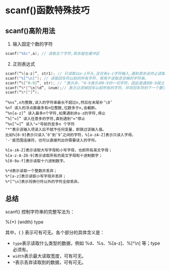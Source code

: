 # scanf()函数特殊技巧

## scanf()高阶用法

1. 输入固定个数的字符

```c
scanf("%5c",a); // 读取五个字符,其余留在缓冲区
```

2. 正则表达式

```c
scanf(“%[a-z]”, str1); // 只读取以a-z开头,且仅有a-z字符输入,遇到其余会终止读取.
scanf("%[^\n]"); // 读取回车符以前的所有字符，常用于读取含空格的字符串。
scanf(“%[^0-9]”, str); // ^表示非，^0-9表示非0-9的一切字符，因此是遇到0-9就立即停止读取。
scanf(“%*[^\n]%d”, &num);// 表示过滤掉回车以前所有的字符，并将回车符的下一个数字赋给num
scanf(“%*[^]”);
```

```
“%ns”,n为整数,读入的字符串最长不超过n,然后在末尾补’\0’
%nf 读入的浮点数最多有n位整数,位数多于n,会截断。
“%n[a-z]” 读入最多n个字符,如果遇到非a-z的字符,停止
“%[^=]” 读入任意多的字符,直到遇到"="停止
“%n[^=]” 读入"="号前的至多n 个字符
"*"表示该输入项读入后不赋予任何变量，即跳过该输入值。
比如%[0-9]表示只读入’0’到’9’之间的字符，%[a-zA-Z]表示只读入字母，
'-'是范围连接符，也可以直接列出你需要读入的字符。

%[a-zA-Z]表示读取大写字母和小写字母，也即所有英文字母；
%[a-z-A-Z0-9]表示读取所有的英文字母和十进制数字；
%[0-9a-f]表示读取十六进制数字。

%*d表示读取一个整数并丢弃；
%*[a-z]表示读取小写字母并丢弃；
%*[^\n]表示将换行符以外的字符全部丢弃。
```

## 总结

scanf() 控制字符串的完整写法为：

%{*} {width} type

其中，{ } 表示可有可无。各个部分的具体含义是：

  - `type`表示读取什么类型的数据，例如 %d、%s、%[a-z]、%[^\n] 等；type 必须有。
  - `width`表示最大读取宽度，可有可无。
  - `*`表示丢弃读取到的数据，可有可无。
